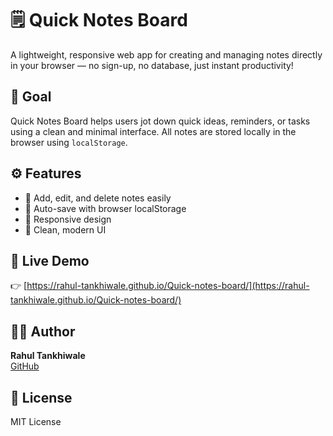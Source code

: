 # 🗒️ Quick Notes Board

A lightweight, responsive web app for creating and managing notes directly in your browser — no sign-up, no database, just instant productivity!

## 🎯 Goal
Quick Notes Board helps users jot down quick ideas, reminders, or tasks using a clean and minimal interface. All notes are stored locally in the browser using `localStorage`.

## ⚙️ Features
- 📝 Add, edit, and delete notes easily  
- 💾 Auto-save with browser localStorage  
- 📱 Responsive design  
- 🎨 Clean, modern UI  


## 🚀 Live Demo
👉 [https://rahul-tankhiwale.github.io/Quick-notes-board/](https://rahul-tankhiwale.github.io/Quick-notes-board/)

## 🧑‍💻 Author
**Rahul Tankhiwale**  
[GitHub](https://github.com/Rahul-Tankhiwale)

## 📄 License
MIT License

